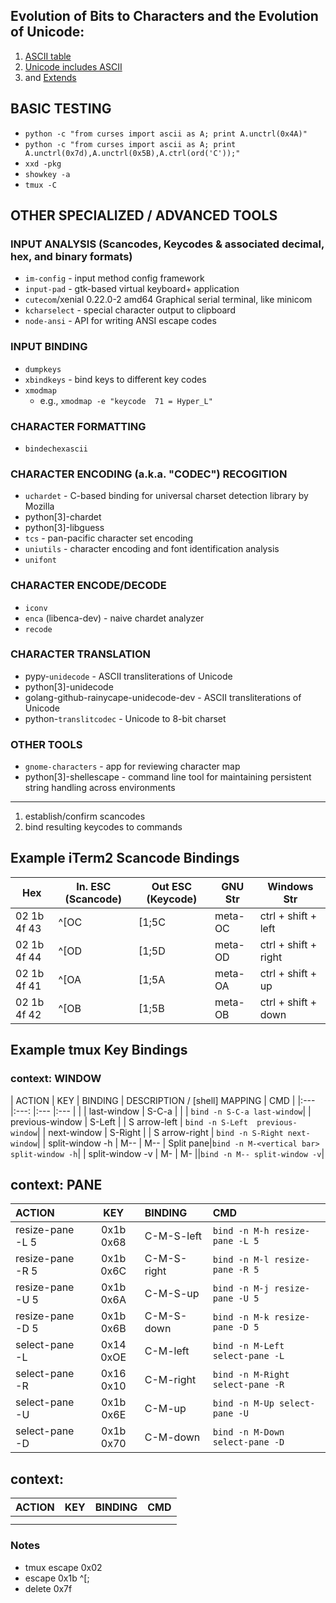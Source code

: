 

## Evolution of Bits to Characters and the Evolution of Unicode:
1. [ASCII table](http://www.asciitable.com/)
1. [Unicode includes ASCII](https://en.wikipedia.org/wiki/ASCII#Unicode)
1. and [Extends](http://www.unicode.org/charts/)


## BASIC TESTING
- `python -c "from curses import ascii as A; print A.unctrl(0x4A)"`
- `python -c "from curses import ascii as A; print A.unctrl(0x7d),A.unctrl(0x5B),A.ctrl(ord('C'));"`
- `xxd -pkg`
- `showkey -a`
- `tmux -C`

## OTHER SPECIALIZED / ADVANCED TOOLS

### INPUT ANALYSIS (Scancodes, Keycodes & associated decimal, hex, and binary formats)
- `im-config` - input method config framework
- `input-pad` - gtk-based virtual keyboard+ application
- `cutecom`/xenial 0.22.0-2 amd64  Graphical serial terminal, like minicom
- `kcharselect` - special character output to clipboard
- `node-ansi` - API for writing ANSI escape codes

### INPUT BINDING
- `dumpkeys`
- `xbindkeys` - bind keys to different key codes
- `xmodmap`
    - e.g., `xmodmap -e "keycode  71 = Hyper_L"`

### CHARACTER FORMATTING
- `bindechexascii`

### CHARACTER ENCODING (a.k.a. "CODEC") RECOGITION
- `uchardet` - C-based binding for universal charset detection library by Mozilla
- python[3]-chardet
- python[3]-libguess
- `tcs` - pan-pacific character set encoding
- `uniutils` - character encoding and font identification analysis
- `unifont`

### CHARACTER ENCODE/DECODE
- `iconv`
- `enca` (libenca-dev) - naive chardet analyzer
- `recode`

### CHARACTER TRANSLATION
- pypy-`unidecode` - ASCII transliterations of Unicode
- python[3]-unidecode
- golang-github-rainycape-unidecode-dev - ASCII transliterations of Unicode
- python-`translitcodec` - Unicode to 8-bit charset

### OTHER TOOLS
- `gnome-characters` - app for reviewing character map
- python[3]-shellescape - command line tool for maintaining persistent string handling across environments

* * *

1. establish/confirm scancodes
2. bind resulting keycodes to commands

## Example iTerm2 Scancode Bindings
| Hex         | In. ESC (Scancode) | Out ESC (Keycode) | GNU Str | Windows Str
|---          |---                 |---                |---      |---
| 02 1b 4f 43 | ^[OC               | [1;5C             | meta-OC | ctrl + shift + left
| 02 1b 4f 44 | ^[OD               | [1;5D             | meta-OD | ctrl + shift + right
| 02 1b 4f 41 | ^[OA               | [1;5A             | meta-OA | ctrl + shift + up
| 02 1b 4f 42 | ^[OB               | [1;5B             | meta-OB | ctrl + shift + down

## Example tmux Key Bindings

### context: WINDOW
| ACTION              | KEY              | BINDING | DESCRIPTION / [shell] MAPPING | CMD |
|:---                 |:---:             |:---      |:---          | |
| last-window         | S-C-a            | | | `bind -n S-C-a last-window`|
| previous-window     | S-Left           | | S arrow-left | `bind -n S-Left  previous-window`|
| next-window         | S-Right          | | S arrow-right | `bind -n S-Right next-window`|
| split-window -h     | M--              | M--      | Split pane|`bind -n M-<vertical bar> split-window -h`|
| split-window -v     | M-<vertical bar> | M-<vbar> ||`bind -n M-- split-window -v`|

## context: PANE
| ACTION              | KEY     | BINDING     | CMD                             |
|:---                 |:---:    |:---         |:---                             |
| resize-pane -L 5    |0x1b 0x68|C-M-S-left   |`bind -n M-h resize-pane -L 5`   |
| resize-pane -R 5    |0x1b 0x6C|C-M-S-right  |`bind -n M-l resize-pane -R 5`   |
| resize-pane -U 5    |0x1b 0x6A|C-M-S-up     |`bind -n M-j resize-pane -U 5`   |
| resize-pane -D 5    |0x1b 0x6B|C-M-S-down   |`bind -n M-k resize-pane -D 5`   |
| select-pane -L      |0x14 0xOE|C-M-left     |`bind -n M-Left select-pane -L`  |
| select-pane -R      |0x16 0x10|C-M-right    |`bind -n M-Right select-pane -R` |
| select-pane -U      |0x1b 0x6E|C-M-up       |`bind -n M-Up select-pane -U`    |
| select-pane -D      |0x1b 0x70|C-M-down     |`bind -n M-Down select-pane -D`  |

## context:
| ACTION              | KEY     | BINDING              | CMD|
|:---                 |:---:    |:---                  |:---|
|||||
|||||


### Notes
- tmux escape 0x02
- escape 0x1b ^[;
- delete 0x7f